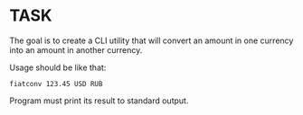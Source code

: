 TASK
====

The goal is to create a CLI utility that will convert an amount in one currency
into an amount in another currency.

Usage should be like that:

    fiatconv 123.45 USD RUB

Program must print its result to standard output.
